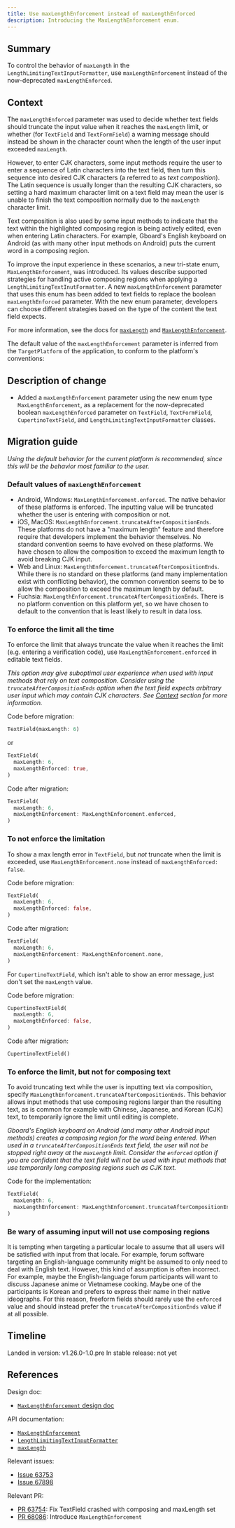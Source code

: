 ```yaml
---
title: Use maxLengthEnforcement instead of maxLengthEnforced
description: Introducing the MaxLengthEnforcement enum.
---
```


## Summary

To control the behavior of `maxLength` in the `LengthLimitingTextInputFormatter`,
use `maxLengthEnforcement` instead of the now-deprecated `maxLengthEnforced`.

## Context

The `maxLengthEnforced` parameter was used to decide whether text fields should
truncate the input value when it reaches the `maxLength` limit, or whether
(for `TextField` and `TextFormField`) a warning message should instead be shown in the
character count when the length of the user input exceeded `maxLength`.

However, to enter CJK characters, some input methods require the user to enter
a sequence of Latin characters into the text field, then turn this sequence
into desired CJK characters (a referred to as *text composition*).
The Latin sequence is usually longer than the resulting CJK characters,
so setting a hard maximum character limit on a text field may mean
the user is unable to finish the text composition normally due to the
`maxLength` character limit.

Text composition is also used by some input methods to indicate that the
text within the highlighted composing region is being actively edited,
even when entering Latin characters. For example, Gboard's English keyboard on Android
(as with many other input methods on Android) puts the current word
in a composing region.

To improve the input experience in these scenarios, a new tri-state enum,
`MaxLengthEnforcement`, was introduced. Its values describe supported strategies
for handling active composing regions when applying a
`LengthLimitingTextInutFormatter`. A new `maxLengthEnforcement` parameter that uses
this enum has been added to text fields to replace the boolean `maxLengthEnforced`
parameter. With the new enum parameter, developers can choose different strategies
based on the type of the content the text field expects.

For more information, see the docs for [`maxLength`][] and
[`MaxLengthEnforcement`][].

The default value of the `maxLengthEnforcement` parameter is inferred from the
`TargetPlatform` of the application, to conform to the platform's conventions:

## Description of change

* Added a `maxLengthEnforcement` parameter using the new enum type `MaxLengthEnforcement`,
  as a replacement for the now-deprecated boolean `maxLengthEnforced` parameter on
  `TextField`, `TextFormField`, `CupertinoTextField`, and
  `LengthLimitingTextInputFormatter` classes.

## Migration guide

_Using the default behavior for the current platform is recommended, since
this will be the behavior most familiar to the user._

### Default values of `maxLengthEnforcement`

* Android, Windows: `MaxLengthEnforcement.enforced`. The native behavior of
  these platforms is enforced. The inputting value will be truncated whether
  the user is entering with composition or not.
* iOS, MacOS: `MaxLengthEnforcement.truncateAfterCompositionEnds`.
  These platforms do not have a "maximum length" feature and therefore require
  that developers implement the behavior themselves. No standard convention seems
  to have evolved on these platforms. We have chosen to allow the composition to
  exceed the maximum length to avoid breaking CJK input.
* Web and Linux: `MaxLengthEnforcement.truncateAfterCompositionEnds`.
  While there is no standard on these platforms (and many implementation exist with
  conflicting behavior), the common convention seems to be to allow the composition
  to exceed the maximum length by default.
* Fuchsia: `MaxLengthEnforcement.truncateAfterCompositionEnds`.
  There is no platform convention on this platform yet, so we have chosen to
  default to the convention that is least likely to result in data loss.

### To enforce the limit all the time

To enforce the limit that always truncate the value when it reaches the limit
(e.g. entering a verification code), use `MaxLengthEnforcement.enforced` in
editable text fields.

_This option may give suboptimal user experience when used with input methods
that rely on text composition. Consider using the `truncateAfterCompositionEnds`
option when the text field expects arbitrary user input which may contain CJK
characters. See [Context](#Context) section for more information._

Code before migration:

<!-- skip -->
```dart
TextField(maxLength: 6)
```

or 

<!-- skip -->
```dart
TextField(
  maxLength: 6,
  maxLengthEnforced: true,
)
```

Code after migration:

<!-- skip -->
```dart
TextField(
  maxLength: 6,
  maxLengthEnforcement: MaxLengthEnforcement.enforced,
)
```

### To not enforce the limitation

To show a max length error in `TextField`, but _not_ truncate when the limit
is exceeded, use `MaxLengthEnforcement.none` instead of
`maxLengthEnforced: false`.

Code before migration:

<!-- skip -->
```dart
TextField(
  maxLength: 6,
  maxLengthEnforced: false,
)
```

Code after migration:

<!-- skip -->
```dart
TextField(
  maxLength: 6,
  maxLengthEnforcement: MaxLengthEnforcement.none,
)
```

For `CupertinoTextField`, which isn't able to show an error message,
just don't set the `maxLength` value.

Code before migration:

<!-- skip -->
```dart
CupertinoTextField(
  maxLength: 6,
  maxLengthEnforced: false,
)
```

Code after migration:

<!-- skip -->
```dart
CupertinoTextField()
```

### To enforce the limit, but not for composing text

To avoid truncating text while the user is inputting text via composition,
specify `MaxLengthEnforcement.truncateAfterCompositionEnds`. This behavior
allows input methods that use composing regions larger than the resulting text,
as is common for example with Chinese, Japanese, and Korean (CJK) text, to temporarily
ignore the limit until editing is complete.

_Gboard's English keyboard on Android (and many other Android input methods)
creates a composing region for the word being entered. When
used in a `truncateAfterCompositionEnds` text field, the user will not be
stopped right away at the `maxLength` limit. Consider the `enforced` option
if you are confident that the text field will not be used with input methods
that use temporarily long composing regions such as CJK text._

Code for the implementation:

<!-- skip -->
```dart
TextField(
  maxLength: 6,
  maxLengthEnforcement: MaxLengthEnforcement.truncateAfterCompositionEnds, // Temporarily lifts the limit.
)
```

### Be wary of assuming input will not use composing regions

It is tempting when targeting a particular locale to assume that all users will be satisfied with input
from that locale. For example, forum software targeting an English-language community might be assumed
to only need to deal with English text. However, this kind of assumption is often incorrect. For example,
maybe the English-language forum participants will want to discuss Japanese anime or Vietnamese cooking.
Maybe one of the participants is Korean and prefers to express their name in their native ideographs.
For this reason, freeform fields should rarely use the `enforced` value and should instead prefer the
`truncateAfterCompositionEnds` value if at all possible.

## Timeline

Landed in version: v1.26.0-1.0.pre
In stable release: not yet

## References

Design doc:
* [`MaxLengthEnforcement` design doc][]

API documentation:
* [`MaxLengthEnforcement`][]
* [`LengthLimitingTextInputFormatter`][]
* [`maxLength`][]

Relevant issues:
* [Issue 63753][]
* [Issue 67898][]

Relevant PR:
* [PR 63754][]: Fix TextField crashed with composing and maxLength set
* [PR 68086][]: Introduce `MaxLengthEnforcement`

[`MaxLengthEnforcement` design doc]: /go/max-length-enforcement

[`MaxLengthEnforcement`]: {{site.master-api}}/flutter/services/MaxLengthEnforcement-class.html

[`LengthLimitingTextInputFormatter`]: {{site.master-api}}/flutter/services/LengthLimitingTextInputFormatter-class.html

[`maxLength`]: {{site.master-api}}/flutter/services/LengthLimitingTextInputFormatter/maxLength.html

[Issue 63753]: {{site.github}}/flutter/flutter/issues/63753

[Issue 67898]: {{site.github}}/flutter/flutter/issues/67898

[PR 63754]: {{site.github}}//flutter/flutter/pull/63754

[PR 68086]: {{site.github}}/flutter/flutter/pull/68086
